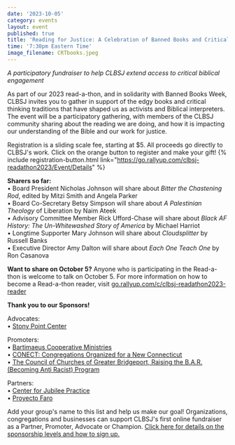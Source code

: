 ```yaml
---
date: '2023-10-05'
category: events
layout: event
published: true
title: 'Reading for Justice: A Celebration of Banned Books and Critical Thinking'
time: '7:30pm Eastern Time'
image_filename: CRTbooks.jpeg
---
```

_A participatory fundraiser to help CLBSJ extend access to critical biblical engagement_

As part of our 2023 read-a-thon, and in solidarity with Banned Books Week, CLBSJ invites you to gather in support of the edgy books and critical thinking traditions that have shaped us as activists and Biblical interpreters. The event will be a participatory gathering, with members of the CLBSJ community sharing about the reading we are doing, and how it is impacting our understanding of the Bible and our work for justice. 

Registration is a sliding scale fee, starting at $5. All proceeds go directly to CLBSJ's work. Click on the orange button to register and make your gift!
{% include registration-button.html link="https://go.rallyup.com/clbsj-readathon2023/Event/Details" %}

**Sharers so far:**<br>
• Board President Nicholas Johnson will share about _Bitter the Chastening Rod_, edited by Mitzi Smith and Angela Parker <br>
• Board Co-Secretary Betsy Simpson will share about _A Palestinian Theology_ of Liberation by Naim Ateek <br>
• Advisory Committee Member Rick Ufford-Chase will share about _Black AF History: The Un-Whitewashed Story of America_ by Michael Harriot<br>
• Longtime Supporter Mary Johnson will share about _Cloudsplitter_ by Russell Banks<br>
• Executive Director Amy Dalton will share about _Each One Teach One_ by Ron Casanova<br>

**Want to share on October 5?** Anyone who is participating in the Read-a-thon is welcome to talk on October 5. For more information on how to become a Read-a-thon reader, visit [go.rallyup.com/c/clbsj-readathon2023-reader](https://go.rallyup.com/c/clbsj-readathon2023-reader)

**Thank you to our Sponsors!**

Advocates:<br>
• [Stony Point Center](https://stonypointcenter.org/)

Promoters:<br>
• [Bartimaeus Cooperative Ministries](https://www.bcm-net.org/)<br>
• [CONECT: Congregations Organized for a New Connecticut](https://weconect.org/)<br>
• [The Council of Churches of Greater Bridgeport, Raising the B.A.R. (Becoming Anti Racist) Program](https://www.ccgb.org/rtb )

Partners:<br>
• [Center for Jubilee Practice](https://jubileepractice.org/)<br>
• [Proyecto Faro](https://proyectofarorockland.org/)

Add your group's name to this list and help us make our goal! Organizations, congregations and businesses can support CLBSJ's first online fundraiser as a Partner, Promoter, Advocate or Champion. [Click here for details on the sponsorship levels and how to sign up.](https://clbsj.org/assets/Oct5-Fundraiser-SponsorshipOptions.pdf)
